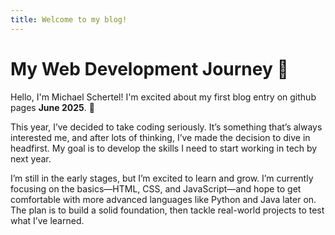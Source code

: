 ```yaml
---
title: Welcome to my blog!
---
```


# My Web Development Journey 🌱

Hello, I'm Michael Schertel! I'm excited about my first blog entry on github pages **June 2025**. 🚀

This year, I’ve decided to take coding seriously. It’s something that’s always interested me, and after lots of thinking, I’ve made the decision to dive in headfirst. My goal is to develop the skills I need to start working in tech by next year.

I’m still in the early stages, but I’m excited to learn and grow. I’m currently focusing on the basics—HTML, CSS, and JavaScript—and hope to get comfortable with more advanced languages like Python and Java later on. The plan is to build a solid foundation, then tackle real-world projects to test what I’ve learned.
